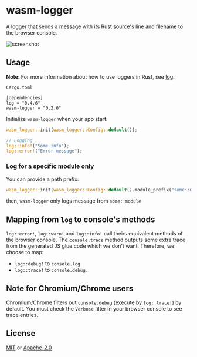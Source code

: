 # wasm-logger

A logger that sends a message with its Rust source's line and filename to the browser console. 

![screenshot](Screenshot.png)

## Usage

**Note**: For more information about how to use loggers in Rust, see [log](https://crates.io/crates/log).

`Cargo.toml`
```
[dependencies]
log = "0.4.6"
wasm-logger = "0.2.0"
```

Initialize `wasm-logger` when your app start:
```rust
wasm_logger::init(wasm_logger::Config::default());

// Logging
log::info!("Some info");
log::error!("Error message");
```

### Log for a specific module only

You can provide a path prefix:
```rust
wasm_logger::init(wasm_logger::Config::default().module_prefix("some::module"));
```

then, `wasm-logger` only logs message from `some::module` 

## Mapping from `log` to console's methods
`log::error!`, `log::warn!` and `log::info!` call theirs equivalent methods of the browser console. The `console.trace` method outputs some extra trace from the generated JS glue code which we don't want. Therefore, we choose to map:
* `log::debug!` to `console.log`
* `log::trace!` to `console.debug`.

## Note for Chromium/Chrome users

Chromium/Chrome filters out `console.debug` (execute by `log::trace!`) by default. You must check the `Verbose` filter in your browser console to see trace entries.

## License
[MIT](http://opensource.org/licenses/MIT)
or
[Apache-2.0](http://www.apache.org/licenses/LICENSE-2.0)
